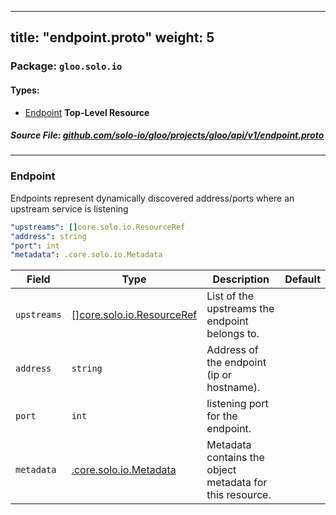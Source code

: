 
---
title: "endpoint.proto"
weight: 5
---

<!-- Code generated by solo-kit. DO NOT EDIT. -->


### Package: `gloo.solo.io` 
#### Types:


- [Endpoint](#endpoint) **Top-Level Resource**
  



##### Source File: [github.com/solo-io/gloo/projects/gloo/api/v1/endpoint.proto](https://github.com/solo-io/gloo/blob/master/projects/gloo/api/v1/endpoint.proto)





---
### Endpoint

 
Endpoints represent dynamically discovered address/ports where an upstream service is listening

```yaml
"upstreams": []core.solo.io.ResourceRef
"address": string
"port": int
"metadata": .core.solo.io.Metadata

```

| Field | Type | Description | Default |
| ----- | ---- | ----------- |----------- | 
| `upstreams` | [[]core.solo.io.ResourceRef](../../../../../../solo-kit/api/v1/ref.proto.sk#resourceref) | List of the upstreams the endpoint belongs to. |  |
| `address` | `string` | Address of the endpoint (ip or hostname). |  |
| `port` | `int` | listening port for the endpoint. |  |
| `metadata` | [.core.solo.io.Metadata](../../../../../../solo-kit/api/v1/metadata.proto.sk#metadata) | Metadata contains the object metadata for this resource. |  |





<!-- Start of HubSpot Embed Code -->
<script type="text/javascript" id="hs-script-loader" async defer src="//js.hs-scripts.com/5130874.js"></script>
<!-- End of HubSpot Embed Code -->
